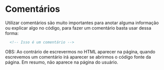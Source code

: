 # Comentários

Utilizar comentários são muito importantes para anotar alguma informação ou explicar algo no código, para fazer um comentário basta usar dessa forma:

```HTML
  <!-- Isso é um comentário -->
```

OBS: Ao contrário de escrevermos no HTML aparecer na página, quando escrevemos um comentário irá aparecer se abrirmos o código fonte da página. Em resumo, não aparece na página do usuário.
